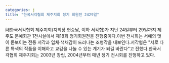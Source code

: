 ```yaml
---
categories: j
title: "한국서각협회 제주지회 정기 회원전 2429일"
---
```

㈔한국서각협회 제주지회(지회장 현승남, 이하 서각협)가 지난 24일부터 29일까지 제주도 문예회관 1전시실에서 제18회 정기회원전을 진행중이다.이번 전시회는 서예의 멋이 돋보이는 전통 서각과 입체·색채감이 드러나는 조형각을 내보인다.서각협은 "서로 다른 특색의 작품을 이해하고 교감을 나눌 수 있는 계기가 되길 바란다"고 전했다.한국서각협회 제주지회는 2003년 창립, 2004년부터 매년 정기 전시회를 진행하고 있다.